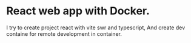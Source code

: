 # React web app with Docker.

I try to create project react with vite swr and typescript, And create dev containe for remote development in container.
